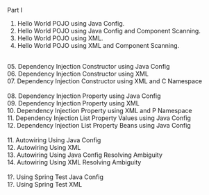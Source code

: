Part I<br/>
01. Hello World POJO using Java Config.<br/>
02. Hello World POJO using Java Config and Component Scanning.<br/>
03. Hello World POJO using XML.<br/>
04. Hello World POJO using XML and Component Scanning.<br/>
<br/>
05. Dependency Injection Constructor using Java Config<br/>
06. Dependency Injection Constructor using XML<br/>
07. Dependency Injection Constructor using XML and C Namespace <br/>
<br/>
08. Dependency Injection Property using Java Config<br/>
09. Dependency Injection Property using XML<br/>
10. Dependency Injection Property using XML and P Namespace<br/>
11. Dependency Injection List Property Values using Java Config<br/>
12. Dependency Injection List Property Beans using Java Config<br/>

<br/>
11. Autowiring Using Java Config<br/>
12. Autowiring Using XML<br/>
13. Autowiring Using Java Config Resolving Ambiguity<br/>
14. Autowiring Using XML Resolving Ambiguity<br/>
<br/>
1?. Using Spring Test Java Config<br/>
1?. Using Spring Test XML<br/>
